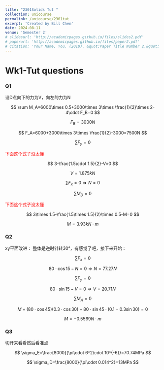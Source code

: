 ```yaml
---
title: "2301Solids Tut "
collection: unicourse
permalink: /unicourse/2301tut
excerpt: 'Created by Bill Chen'
date: 2024-08-11
venue: 'Semester 2'
# slidesurl: 'http://academicpages.github.io/files/slides2.pdf'
# paperurl: 'http://academicpages.github.io/files/paper2.pdf'
# citation: 'Your Name, You. (2010). &quot;Paper Title Number 2.&quot; <i>Journal 1</i>. 1(2).'
---
```


# Wk1-Tut questions
### Q1
设D点向下的力为V，向左的力为N

$$
\sum M_A=6000\times 0.5+3000\times 3\times \frac{1}{2}\times 2-4\cdot F_B=0
$$

$$
F_B=3000N
$$

$$
F_A=6000+3000\times 3\times \frac{1}{2}-3000=7500N
$$

$$
\sum F_{y}=0
$$

<font color=red>下面这个式子没太懂</font>

$$
3-\frac{1.5\cdot 1.5}{2}-V=0 
$$

$$
V=1.875kN
$$

$$
\sum F_x=0\Rightarrow N=0
$$

$$
\sum M_D=0
$$

<font color=red>下面这个式子没太懂</font>

$$
3\times 1.5-\frac{1.5\times 1.5}{2}\times 0.5-M=0
$$

$$
M=3.93kN\cdot m
$$


### Q2
xy平面改进： 整体是逆时针转30°，有感觉了吧，接下来开始：

$$
\sum F_x=0
$$

$$
80\cdot \cos15-N=0\Rightarrow N=77.27N
$$

$$
\sum F_y=0
$$

$$
80\cdot \sin15-V=0\Rightarrow V=20.71N
$$

$$
\sum M_A=0
$$

$$
M+(80\cdot\cos45)(0.3\cdot\cos30)-80\cdot\sin45\cdot(0.1+0.3\sin30)=0
$$

$$
M=-0.5569N\cdot m
$$


### Q3
切开来看看然后看准点

$$
\sigma_E=\frac{8000}{\pi\cdot 6^2\cdot 10^{-6}}=70.74MPa
$$

$$
\sigma_D=\frac{8000}{\pi\cdot 0.014^2}=13MPa
$$




